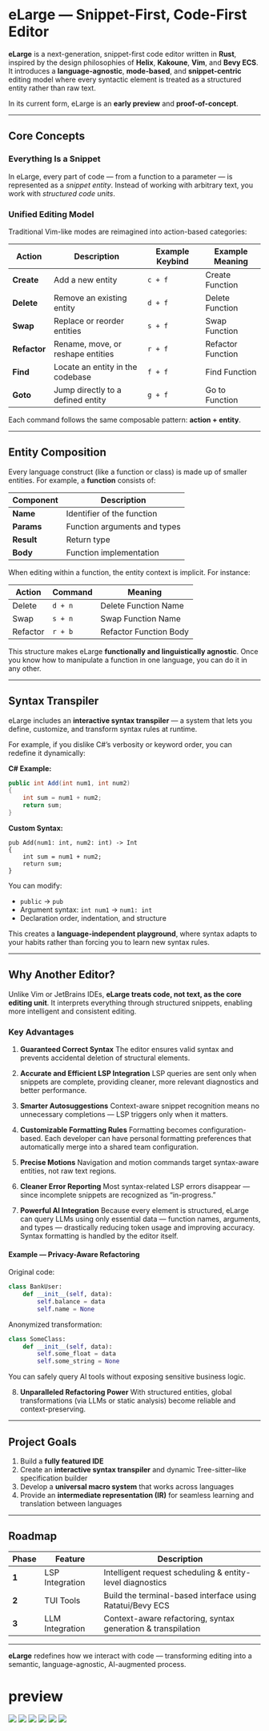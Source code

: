 
# eLarge — Snippet-First, Code-First Editor

**eLarge** is a next-generation, snippet-first code editor written in **Rust**, inspired by the design philosophies of **Helix**, **Kakoune**, **Vim**, and **Bevy ECS**. It introduces a **language-agnostic**, **mode-based**, and **snippet-centric** editing model where every syntactic element is treated as a structured entity rather than raw text.

In its current form, eLarge is an **early preview** and **proof-of-concept**.

---

## Core Concepts

### Everything Is a Snippet

In eLarge, every part of code — from a function to a parameter — is represented as a *snippet entity*. Instead of working with arbitrary text, you work with *structured code units*.

### Unified Editing Model

Traditional Vim-like modes are reimagined into action-based categories:

| Action       | Description                       | Example Keybind | Example Meaning   |
| ------------ | --------------------------------- | --------------- | ----------------- |
| **Create**   | Add a new entity                  | `c + f`         | Create Function   |
| **Delete**   | Remove an existing entity         | `d + f`         | Delete Function   |
| **Swap**     | Replace or reorder entities       | `s + f`         | Swap Function     |
| **Refactor** | Rename, move, or reshape entities | `r + f`         | Refactor Function |
| **Find**     | Locate an entity in the codebase  | `f + f`         | Find Function     |
| **Goto**     | Jump directly to a defined entity | `g + f`         | Go to Function    |

Each command follows the same composable pattern: **action + entity**.

---

## Entity Composition

Every language construct (like a function or class) is made up of smaller entities. For example, a **function** consists of:

| Component  | Description                  |
| ---------- | ---------------------------- |
| **Name**   | Identifier of the function   |
| **Params** | Function arguments and types |
| **Result** | Return type                  |
| **Body**   | Function implementation      |

When editing within a function, the entity context is implicit. For instance:

| Action   | Command | Meaning                |
| -------- | ------- | ---------------------- |
| Delete   | `d + n` | Delete Function Name   |
| Swap     | `s + n` | Swap Function Name     |
| Refactor | `r + b` | Refactor Function Body |

This structure makes eLarge **functionally and linguistically agnostic**. Once you know how to manipulate a function in one language, you can do it in any other.

---

## Syntax Transpiler

eLarge includes an **interactive syntax transpiler** — a system that lets you define, customize, and transform syntax rules at runtime.

For example, if you dislike C#’s verbosity or keyword order, you can redefine it dynamically:

**C# Example:**

```c#
public int Add(int num1, int num2)
{
    int sum = num1 + num2;
    return sum;
}
```

**Custom Syntax:**

```custom
pub Add(num1: int, num2: int) -> Int
{
    int sum = num1 + num2;
    return sum;
}
```

You can modify:

* `public` → `pub`
* Argument syntax: `int num1` → `num1: int`
* Declaration order, indentation, and structure

This creates a **language-independent playground**, where syntax adapts to your habits rather than forcing you to learn new syntax rules.

---

## Why Another Editor?

Unlike Vim or JetBrains IDEs, **eLarge treats code, not text, as the core editing unit**. It interprets everything through structured snippets, enabling more intelligent and consistent editing.

### Key Advantages

1. **Guaranteed Correct Syntax**
   The editor ensures valid syntax and prevents accidental deletion of structural elements.

2. **Accurate and Efficient LSP Integration**
   LSP queries are sent only when snippets are complete, providing cleaner, more relevant diagnostics and better performance.

3. **Smarter Autosuggestions**
   Context-aware snippet recognition means no unnecessary completions — LSP triggers only when it matters.

4. **Customizable Formatting Rules**
   Formatting becomes configuration-based. Each developer can have personal formatting preferences that automatically merge into a shared team configuration.

5. **Precise Motions**
   Navigation and motion commands target syntax-aware entities, not raw text regions.

6. **Cleaner Error Reporting**
   Most syntax-related LSP errors disappear — since incomplete snippets are recognized as “in-progress.”

7. **Powerful AI Integration**
   Because every element is structured, eLarge can query LLMs using only essential data — function names, arguments, and types — drastically reducing token usage and improving accuracy. Syntax formatting is handled by the editor itself.

#### Example — Privacy-Aware Refactoring

Original code:

```python
class BankUser:
    def __init__(self, data):
        self.balance = data
        self.name = None
```

Anonymized transformation:

```python
class SomeClass:
    def __init__(self, data):
        self.some_float = data
        self.some_string = None
```

You can safely query AI tools without exposing sensitive business logic.

8. **Unparalleled Refactoring Power**
   With structured entities, global transformations (via LLMs or static analysis) become reliable and context-preserving.

---

## Project Goals

1. Build a **fully featured IDE**
2. Create an **interactive syntax transpiler** and dynamic Tree-sitter–like specification builder
3. Develop a **universal macro system** that works across languages
4. Provide an **intermediate representation (IR)** for seamless learning and translation between languages

---

## Roadmap

| Phase | Feature         | Description                                                  |
| ----- | --------------- | ------------------------------------------------------------ |
| **1** | LSP Integration | Intelligent request scheduling & entity-level diagnostics    |
| **2** | TUI Tools       | Build the terminal-based interface using Ratatui/Bevy ECS    |
| **3** | LLM Integration | Context-aware refactoring, syntax generation & transpilation |

---

**eLarge** redefines how we interact with code — transforming editing into a semantic, language-agnostic, AI-augmented process.

# preview
![](preview/create_function.gif)
![](preview/swap_function.gif)
![](preview/delete_function.gif)
![](preview/function_syntax_handling.gif)
![](preview/required_function_chunk.gif)
![](preview/syntax_transpiler.gif)

